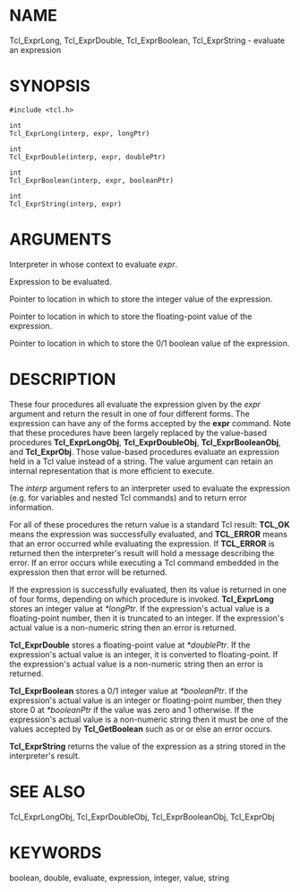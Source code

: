 # NAME

Tcl_ExprLong, Tcl_ExprDouble, Tcl_ExprBoolean, Tcl_ExprString - evaluate
an expression

# SYNOPSIS

    #include <tcl.h>

    int
    Tcl_ExprLong(interp, expr, longPtr)

    int
    Tcl_ExprDouble(interp, expr, doublePtr)

    int
    Tcl_ExprBoolean(interp, expr, booleanPtr)

    int
    Tcl_ExprString(interp, expr)

# ARGUMENTS

Interpreter in whose context to evaluate *expr*.

Expression to be evaluated.

Pointer to location in which to store the integer value of the
expression.

Pointer to location in which to store the floating-point value of the
expression.

Pointer to location in which to store the 0/1 boolean value of the
expression.

# DESCRIPTION

These four procedures all evaluate the expression given by the *expr*
argument and return the result in one of four different forms. The
expression can have any of the forms accepted by the **expr** command.
Note that these procedures have been largely replaced by the value-based
procedures **Tcl_ExprLongObj**, **Tcl_ExprDoubleObj**,
**Tcl_ExprBooleanObj**, and **Tcl_ExprObj**. Those value-based
procedures evaluate an expression held in a Tcl value instead of a
string. The value argument can retain an internal representation that is
more efficient to execute.

The *interp* argument refers to an interpreter used to evaluate the
expression (e.g. for variables and nested Tcl commands) and to return
error information.

For all of these procedures the return value is a standard Tcl result:
**TCL_OK** means the expression was successfully evaluated, and
**TCL_ERROR** means that an error occurred while evaluating the
expression. If **TCL_ERROR** is returned then the interpreter\'s result
will hold a message describing the error. If an error occurs while
executing a Tcl command embedded in the expression then that error will
be returned.

If the expression is successfully evaluated, then its value is returned
in one of four forms, depending on which procedure is invoked.
**Tcl_ExprLong** stores an integer value at *\*longPtr*. If the
expression\'s actual value is a floating-point number, then it is
truncated to an integer. If the expression\'s actual value is a
non-numeric string then an error is returned.

**Tcl_ExprDouble** stores a floating-point value at *\*doublePtr*. If
the expression\'s actual value is an integer, it is converted to
floating-point. If the expression\'s actual value is a non-numeric
string then an error is returned.

**Tcl_ExprBoolean** stores a 0/1 integer value at *\*booleanPtr*. If the
expression\'s actual value is an integer or floating-point number, then
they store 0 at *\*booleanPtr* if the value was zero and 1 otherwise. If
the expression\'s actual value is a non-numeric string then it must be
one of the values accepted by **Tcl_GetBoolean** such as or or else an
error occurs.

**Tcl_ExprString** returns the value of the expression as a string
stored in the interpreter\'s result.

# SEE ALSO

Tcl_ExprLongObj, Tcl_ExprDoubleObj, Tcl_ExprBooleanObj, Tcl_ExprObj

# KEYWORDS

boolean, double, evaluate, expression, integer, value, string

